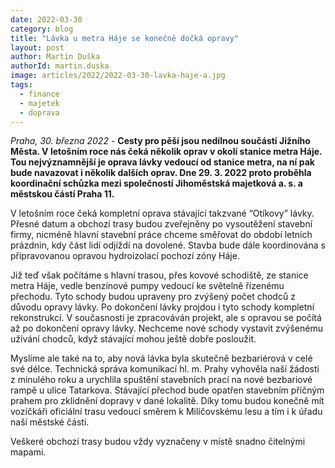 ```yaml
---
date: 2022-03-30
category: blog
title: "Lávka u metra Háje se konečně dočká opravy"
layout: post
author: Martin Duška
authorId: martin.duska
image: articles/2022/2022-03-30-lavka-haje-a.jpg
tags: 
  - finance
  - majetek
  - doprava
---
```


*Praha, 30. března 2022* - **Cesty pro pěší jsou nedílnou součástí Jižního Města. V letošním roce nás čeká několik oprav v okolí stanice metra Háje. Tou nejvýznamnější je oprava lávky vedoucí od stanice metra, na ní pak bude navazovat i několik dalších oprav. Dne 29. 3. 2022 proto proběhla koordinační schůzka mezi společností Jihoměstská majetková  a. s. a městskou částí Praha 11.**

V letošním roce čeká kompletní oprava stávající takzvané “Otíkovy” lávky. Přesné datum a obchozí trasy budou zveřejněny po vysoutěžení stavební firmy, nicméně hlavní stavební práce chceme směřovat do období letních prázdnin, kdy část lidí odjíždí na dovolené. Stavba bude dále koordinována s připravovanou opravou hydroizolací pochozí zóny Háje.

Již teď však počítáme s hlavní trasou, přes kovové schodiště, ze stanice metra Háje, vedle benzínové pumpy vedoucí ke světelně řízenému přechodu. Tyto schody budou upraveny pro zvýšený počet chodců z důvodu opravy lávky. Po dokončení lávky projdou i tyto schody kompletní rekonstrukcí. V současnosti je zpracováván projekt, ale s opravou se počítá až po dokončení opravy lávky. Nechceme nové schody vystavit zvýšenému užívání chodců, když stávající mohou ještě dobře posloužit.

Myslíme ale také na to, aby nová lávka byla skutečně bezbariérová v celé své délce. Technická správa komunikací hl. m. Prahy vyhověla naší žádosti z minulého roku a urychlila spuštění stavebních prací na nové bezbariové rampě u ulice Tatarkova. Stávající přechod bude opatřen stavebním příčným prahem pro zklidnění dopravy v dané lokalitě. Díky tomu budou konečně mít vozíčkáři oficiální trasu vedoucí směrem k Milíčovskému lesu a tím i k úřadu naší městské části.

Veškeré obchozí trasy budou vždy vyznačeny v místě snadno čitelnými mapami. 
